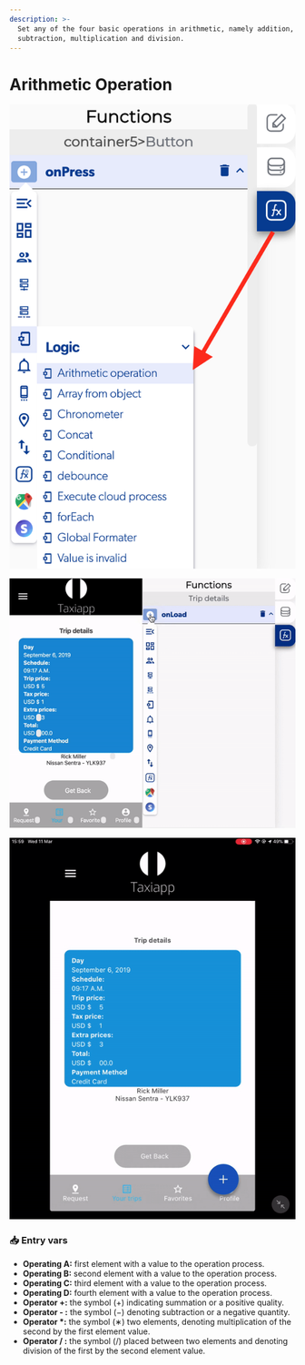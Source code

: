 ```yaml
---
description: >-
  Set any of the four basic operations in arithmetic, namely addition,
  subtraction, multiplication and division.
---
```


# Arithmetic Operation

![](../../../.gitbook/assets/captura-de-pantalla-2020-02-10-a-la-s-12.03.01.png)

![](../../../.gitbook/assets/ezgif.com-video-to-gif-3%20%281%29.gif)

![](../../../.gitbook/assets/ezgif.com-video-to-gif-4%20%281%29%20%281%29.gif)



### 📥 Entry vars <a id="entry-vars"></a>

* **Operating A:** first element with a value to the operation process.
* **Operating B:** second element with a value to the operation process.
* **Operating C:** third element with a value to the operation process.
* **Operating D:** fourth element with a value to the operation process.
* **Operator +:** the symbol \(+\) indicating summation or a positive quality.
* **Operator - :** the symbol \(−\) denoting subtraction or a negative quantity.
* **Operator \*:** the symbol \(∗\) two elements, denoting multiplication of the second by the first element value.
* **Operator / :** the symbol \(/\) placed between two elements and denoting division of the first by the second element value.

